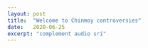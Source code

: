 ```yaml
---
layout: post
title:  "Welcome to Chinmoy controversies"
date:   2020-06-25
excerpt: "complement audio sri"
---
```

